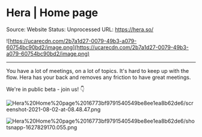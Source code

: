 # Hera | Home page

Source: Website
Status: Unprocessed
URL: https://hera.so/

![https://ucarecdn.com/2b7a1d27-0079-49b3-a079-60754bc90bd2/image.png](https://ucarecdn.com/2b7a1d27-0079-49b3-a079-60754bc90bd2/image.png)

---

You have a lot of meetings, on a lot of topics. It's hard to keep up with the flow. Hera has your back and removes any friction to have great meetings.

We're in public beta - join us! 👇

![Hera%20Home%20page%2016773bf9791540549be8ee1ea8b62de6/screenshot-2021-08-02-at-08.48.47.png](Hera%20Home%20page%2016773bf9791540549be8ee1ea8b62de6/screenshot-2021-08-02-at-08.48.47.png)

![Hera%20Home%20page%2016773bf9791540549be8ee1ea8b62de6/shotsnapp-1627829170.055.png](Hera%20Home%20page%2016773bf9791540549be8ee1ea8b62de6/shotsnapp-1627829170.055.png)